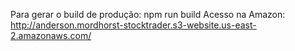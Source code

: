 Para gerar o build de produção: npm run build
Acesso na Amazon: http://anderson.mordhorst-stocktrader.s3-website.us-east-2.amazonaws.com/